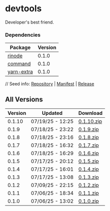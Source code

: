 # devtools

Developer's best friend.

### Dependencies

|Package|Version|
|---|---|
|[rinode](../rinode)|0.1.0|
|[command](../command)|0.1.0|
|[yarn-extra](../yarn-extra)|0.1.0|

// Seed info: [Repository](https://github.com/fabriccore/devtools-js) | [Manifest](https://raw.githubusercontent.com/fabriccore/devtools-js/refs/heads/master/package.json) | [Release](https://github.com/fabriccore/devtools-js/archive/refs/heads/master.zip)

## All Versions

|Version|Updated|Download|
|---|---|---|
|0.1.10|07/19/25 - 12:25|[0.1.10.zip](./releases/0.1.10.zip)|
|0.1.9|07/18/25 - 23:22|[0.1.9.zip](./releases/0.1.9.zip)|
|0.1.8|07/18/25 - 23:16|[0.1.8.zip](./releases/0.1.8.zip)|
|0.1.7|07/18/25 - 16:32|[0.1.7.zip](./releases/0.1.7.zip)|
|0.1.6|07/18/25 - 16:29|[0.1.6.zip](./releases/0.1.6.zip)|
|0.1.5|07/17/25 - 20:12|[0.1.5.zip](./releases/0.1.5.zip)|
|0.1.4|07/17/25 - 16:01|[0.1.4.zip](./releases/0.1.4.zip)|
|0.1.3|07/17/25 - 13:08|[0.1.3.zip](./releases/0.1.3.zip)|
|0.1.2|07/09/25 - 22:15|[0.1.2.zip](./releases/0.1.2.zip)|
|0.1.1|07/06/25 - 18:34|[0.1.1.zip](./releases/0.1.1.zip)|
|0.1.0|07/06/25 - 13:02|[0.1.0.zip](./releases/0.1.0.zip)|